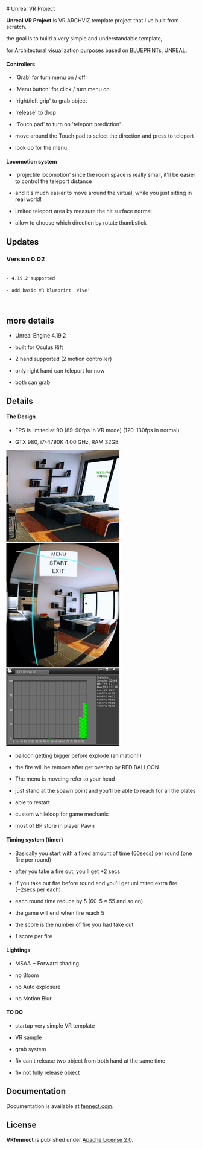 ﻿﻿# Unreal VR Project



**Unreal VR Project** is VR ARCHVIZ template project that I've built from scratch.

the goal is to build a very simple and understandable template, 

for Architectural visualization purposes based on BLUEPRINTs, UNREAL.



#### Controllers

- 'Grab' for turn menu on / off

- 'Menu button' for click / turn menu on

- 'right/left grip' to grab object

- 'release' to drop

- 'Touch pad' to turn on 'teleport prediction'

- move around the Touch pad to select the direction and press to teleport

- look up for the menu



#### Locomotion system

- 'projectile locomotion' since the room space is really small, it'll be easier to control 
the teleport distance

- and it's much easier to move around the virtual, while you just sitting in real world!

- limited teleport area by measure the hit surface normal

- allow to choose which direction by rotate thumbstick



## Updates

### Version 0.02

```

- 4.19.2 supported

- add basic VR blueprint 'Vive'



```


## more details

- Unreal Engine 4.19.2

- built for Oculus Rift
- 2 hand supported (2 motion controller)

- only right hand can teleport for now

- both can grab



## Details

#### The Design

- FPS is limited at 90 (89-90fps in VR mode) (120-130fps in normal)

- GTX 980, i7-4790K 4.00 GHz, RAM 32GB

<img src="https://github.com/bestspang/unrealFindingProject/blob/master/ss01.jpg" width="300"/>

<img src="https://github.com/bestspang/unrealFindingProject/blob/master/ss02.jpg" width="300"/>

<img src="https://github.com/bestspang/unrealFindingProject/blob/master/ss03.jpg" width="300"/>



- balloon getting bigger before explode (animation!!)

- the fire will be remove after get overlap by RED BALLOON

- The menu is moveing refer to your head

- just stand at the spawn point and you'll be able to reach for all the plates

- able to restart

- custom whileloop for game mechanic

- most of BP store in player Pawn



#### Timing system (timer)

- Basically you start with a fixed amount of time (60secs) per round (one fire per round)

- after you take a fire out, you'll get +2 secs

- if you take out fire before round end you'll get unlimited extra fire. (+2secs per each)

- each round time reduce by 5 (60-5 = 55 and so on)

- the game will end when fire reach 5

- the score is the number of fire you had take out

- 1 score per fire



#### Lightings

- MSAA + Forward shading

- no Bloom

- no Auto explosure

- no Motion Blur



#### TO DO

- startup very simple VR template 

- VR sample

- grab system

- fix can't release two object from both hand at the same time

- fix not fully release object



## Documentation



Documentation is available at [fennect.com](https://fennect.com/).



## License



**VRfennect** is published under [Apache License 2.0](https://github.com/bestspang/VR4Arch/blob/master/LICENSE).
